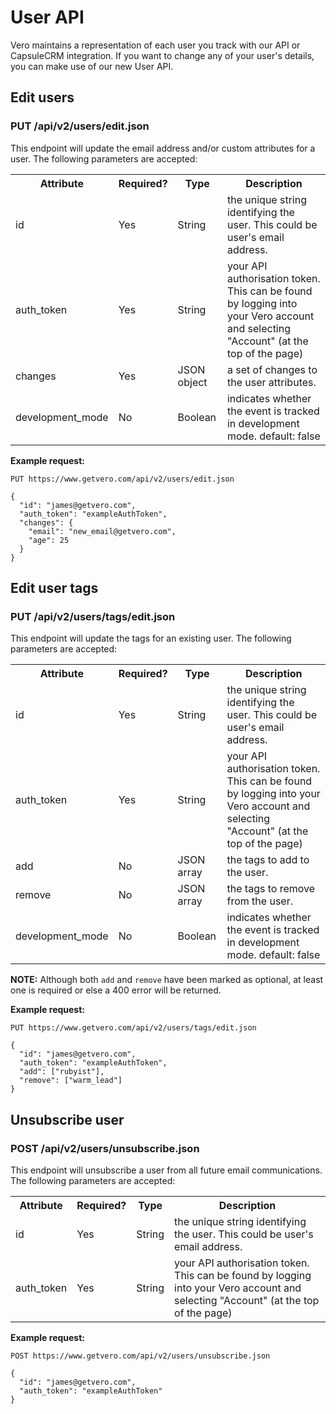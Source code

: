 # User API

Vero maintains a representation of each user you track with our API or CapsuleCRM integration. If you want to change any of your user's details, you can make use of our new User API. 

## Edit users

### PUT /api/v2/users/edit.json

This endpoint will update the email address and/or custom attributes for a user. The following parameters are accepted:

<table>
  <tr>
    <th>Attribute</th>
    <th>Required?</th>
    <th>Type</th>
    <th>Description</th>
  </tr>
  <tr>
    <td>id</td>
    <td>Yes</td>
    <td>String</td>
    <td>the unique string identifying the user. This could be user's email address.</td>
  </tr>
  <tr>
    <td>auth_token</td>
    <td>Yes</td>
    <td>String</td>
    <td>your API authorisation token. This can be found by logging into your Vero account and selecting "Account" (at the top of the page)</td>
  </tr>
  <tr>
    <td>changes</td>
    <td>Yes</td>
    <td>JSON object</td>
    <td>a set of changes to the user attributes.</td>
  </tr>
  <tr>
    <td>development_mode</td>
    <td>No</td>
    <td>Boolean</td>
    <td>indicates whether the event is tracked in development mode. default: false</td>
  </tr>
</table>

**Example request:**

```
PUT https://www.getvero.com/api/v2/users/edit.json

{
  "id": "james@getvero.com",
  "auth_token": "exampleAuthToken",
  "changes": {
    "email": "new_email@getvero.com",
    "age": 25
  }
}
```

## Edit user tags

### PUT /api/v2/users/tags/edit.json

This endpoint will update the tags for an existing user. The following parameters are accepted:

<table>
  <tr>
    <th>Attribute</th>
    <th>Required?</th>
    <th>Type</th>
    <th>Description</th>
  </tr>
  <tr>
    <td>id</td>
    <td>Yes</td>
    <td>String</td>
    <td>the unique string identifying the user. This could be user's email address.</td>
  </tr>
  <tr>
    <td>auth_token</td>
    <td>Yes</td>
    <td>String</td>
    <td>your API authorisation token. This can be found by logging into your Vero account and selecting "Account" (at the top of the page)</td>
  </tr>
  <tr>
    <td>add</td>
    <td>No</td>
    <td>JSON array</td>
    <td>the tags to add to the user.</td>
  </tr>
  <tr>
    <td>remove</td>
    <td>No</td>
    <td>JSON array</td>
    <td>the tags to remove from the user.</td>
  </tr>
  <tr>
    <td>development_mode</td>
    <td>No</td>
    <td>Boolean</td>
    <td>indicates whether the event is tracked in development mode. default: false</td>
  </tr>
</table>

**NOTE:** Although both `add` and `remove` have been marked as optional, at least one is required or else a 400 error will be returned.

**Example request:**

```
PUT https://www.getvero.com/api/v2/users/tags/edit.json

{
  "id": "james@getvero.com",
  "auth_token": "exampleAuthToken",
  "add": ["rubyist"],
  "remove": ["warm_lead"]
}
```

## Unsubscribe user

### POST /api/v2/users/unsubscribe.json

This endpoint will unsubscribe a user from all future email communications. The following parameters are accepted:

<table>
  <tr>
    <th>Attribute</th>
    <th>Required?</th>
    <th>Type</th>
    <th>Description</th>
  </tr>
  <tr>
    <td>id</td>
    <td>Yes</td>
    <td>String</td>
    <td>the unique string identifying the user. This could be user's email address.</td>
  </tr>
  <tr>
    <td>auth_token</td>
    <td>Yes</td>
    <td>String</td>
    <td>your API authorisation token. This can be found by logging into your Vero account and selecting "Account" (at the top of the page)</td>
  </tr>
</table>

**Example request:**

```
POST https://www.getvero.com/api/v2/users/unsubscribe.json

{
  "id": "james@getvero.com",
  "auth_token": "exampleAuthToken"
}
```